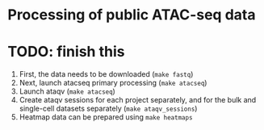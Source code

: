 # Processing of public ATAC-seq data
# TODO: finish this
1. First, the data needs to be downloaded (`make fastq`)
2. Next, launch atacseq primary processing (`make atacseq`)
3. Launch ataqv (`make atacseq`)
4. Create ataqv sessions for each project separately, and for the bulk and single-cell datasets separately (`make ataqv_sessions`)
5. Heatmap data can be prepared using `make heatmaps`
